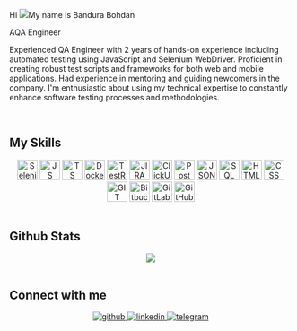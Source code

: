 Hi ![](https://user-images.githubusercontent.com/18350557/176309783-0785949b-9127-417c-8b55-ab5a4333674e.gif)My name is Bandura Bohdan

AQA Engineer

Experienced QA Engineer with 2 years of hands-on experience including automated testing using JavaScript and Selenium WebDriver. Proficient in creating robust test scripts and frameworks for both web and mobile applications. Had experience in mentoring and guiding newcomers in the company. I'm enthusiastic about using my technical expertise to constantly enhance software testing processes and methodologies.

<br/>  

## My Skills
<div align="center">
  <img src="https://img.icons8.com/?size=100&id=ZIQW0IkyKdZV&format=png&color=000000" width="36" height="36" alt="Selenium Webdriver"/>
  <img src="https://img.icons8.com/?size=100&id=108784&format=png&color=000000" width="36" height="36" alt="JS"/>
  <img src="https://img.icons8.com/?size=100&id=uJM6fQYqDaZK&format=png&color=000000" width="36" height="36" alt="TS"/>
  <img src="https://img.icons8.com/?size=100&id=zFAYIdFZlGxP&format=png&color=000000" width="36" height="36" alt="Docker"/>
  <img src="https://img.icons8.com/?size=100&id=rWQ6Qj4WSwBn&format=png&color=000000" width="36" height="36" alt="TestRail"/>
  <img src="https://img.icons8.com/?size=100&id=oROcPah5ues6&format=png&color=000000" width="36" height="36" alt="JIRA"/>
  <img src="https://img.icons8.com/?size=100&id=fKkr9tyfzD06&format=png&color=000000" width="36" height="36" alt="ClickUp"/>
  <img src="https://img.icons8.com/?size=100&id=QEQQKirln6Tf&format=png&color=000000" width="36" height="36" alt="Postman"/>
  <img src="https://img.icons8.com/?size=100&id=111953&format=png&color=000000" width="36" height="36" alt="JSON"/>
  <img src="https://img.icons8.com/?size=100&id=10429&format=png&color=000000" width="36" height="36" alt="SQL"/>
  <img src="https://img.icons8.com/?size=100&id=D2Hi2VkJSi33&format=png&color=000000" width="36" height="36" alt="HTML"/>
  <img src="https://img.icons8.com/?size=100&id=YjeKwnSQIBUq&format=png&color=000000" width="36" height="36" alt="CSS"/>
  <img src="https://img.icons8.com/?size=100&id=20906&format=png&color=000000" width="36" height="36" alt="GIT"/>
  <img src="https://img.icons8.com/?size=100&id=iZTo5EQZtLKm&format=png&color=000000" width="36" height="36" alt="Bitbucket"/>
  <img src="https://img.icons8.com/?size=100&id=34886&format=png&color=000000" width="36" height="36" alt="GitLab"/>
  <img src="https://img.icons8.com/?size=100&id=CexFs1lac6J7&format=png&color=000000" width="36" height="36" alt="GitHub"/>
</div>

<br/>  

## Github Stats  
<div align="center"><img src="https://github-readme-stats.vercel.app/api?username=bandurabohdan&show_icons=true&count_private=true&hide_border=true" align="center" /></div>  

<br/>  

## Connect with me  
<div align="center">
<a href="https://github.com/bandurabohdan" target="_blank">
  <img src=https://img.shields.io/badge/github-%2324292e.svg?&style=for-the-badge&logo=github&logoColor=white alt=github style="margin-bottom: 5px;" />
</a>
<a href="https://www.linkedin.com/in/bodyabandura/" target="_blank">
  <img src=https://img.shields.io/badge/linkedin-%231E77B5.svg?&style=for-the-badge&logo=linkedin&logoColor=white alt=linkedin style="margin-bottom: 5px;" />
</a>
<a href="https://t.me/bodyabandura" target="_blank">
  <img src=https://img.shields.io/badge/telegram-%2324292e.svg?&style=for-the-badge&logo=telegram&logoColor=white alt=telegram style="margin-bottom: 5px;"/>
</a>
</div>  
